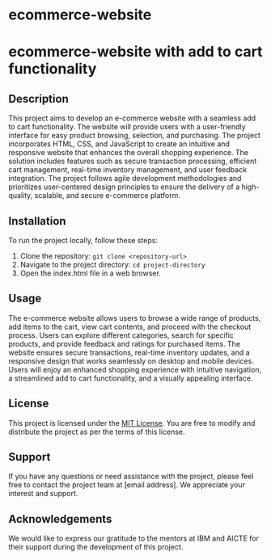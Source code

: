 ﻿# ecommerce-website
# ecommerce-website with add to cart functionality

## Description

This project aims to develop an e-commerce website with a seamless add to cart functionality. The website will provide users with a user-friendly interface for easy product browsing, selection, and purchasing. The project incorporates HTML, CSS, and JavaScript to create an intuitive and responsive website that enhances the overall shopping experience. The solution includes features such as secure transaction processing, efficient cart management, real-time inventory management, and user feedback integration. The project follows agile development methodologies and prioritizes user-centered design principles to ensure the delivery of a high-quality, scalable, and secure e-commerce platform.

## Installation

To run the project locally, follow these steps:

1. Clone the repository: `git clone <repository-url>`
2. Navigate to the project directory: `cd project-directory`
3. Open the index.html file in a web browser.

## Usage

The e-commerce website allows users to browse a wide range of products, add items to the cart, view cart contents, and proceed with the checkout process. Users can explore different categories, search for specific products, and provide feedback and ratings for purchased items. The website ensures secure transactions, real-time inventory updates, and a responsive design that works seamlessly on desktop and mobile devices. Users will enjoy an enhanced shopping experience with intuitive navigation, a streamlined add to cart functionality, and a visually appealing interface.

## License

This project is licensed under the [MIT License](https://opensource.org/licenses/MIT). You are free to modify and distribute the project as per the terms of this license.

## Support

If you have any questions or need assistance with the project, please feel free to contact the project team at [email address]. We appreciate your interest and support.

## Acknowledgements

We would like to express our gratitude to the mentors at IBM and AICTE for their support during the development of this project.
